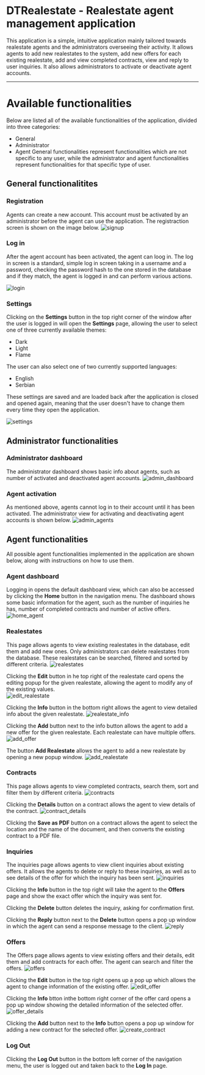 # DTRealestate - Realestate agent management application

This application is a simple, intuitive application mainly tailored towards realestate agents and the administrators overseeing their activity. It allows agents to add new realestates to the system, add new offers for each existing realestate, add and view completed contracts, view and reply to user inquiries. It also allows administrators to activate or deactivate agent accounts.

***
# Available functionalities

Below are listed all of the available functionalities of the application, divided into three categories:
- General
- Administrator
- Agent
General functionalities represent functionalities which are not specific to any user, while the administrator and agent functionalities represent functionalities for that specific type of user.

## General functionalitites

### Registration

Agents can create a new account. This account must be activated by an administrator before the agent can use the application. The registraction screen is shown on the image below.
![signup](https://github.com/user-attachments/assets/7cb3e510-4a34-46c0-a38c-e28da8567384)


### Log in

After the agent account has been activated, the agent can loog in. The log in screen is a standard, simple log in screen taking in a username and a password, checking the password hash to the one stored in the database and if they match, the agent is logged in and can perform various actions.

![login](https://github.com/user-attachments/assets/73293419-96d5-42ae-a8d6-581e4505f164)

### Settings

Clicking on the **Settings** button in the top right corner of the window after the user is logged in will open the **Settings** page, allowing the user to select one of three currently available themes:
- Dark
- Light
- Flame
  
The user can also select one of two currently supported languages:
- English
- Serbian

These settings are saved and are loaded back after the application is closed and opened again, meaning that the user doesn't have to change them every time they open the application.

![settings](https://github.com/user-attachments/assets/d1c2e93d-8d0e-4d8a-aa02-32cab9162667)

## Administrator functionalities

### Administrator dashboard

The administrator dashboard shows basic info about agents, such as number of activated and deactivated agent accounts.
![admin_dashboard](https://github.com/user-attachments/assets/a8d9e002-1463-42bf-9fbd-be336bca3be5)

### Agent activation

As mentioned above, agents cannot log in to their account until it has been activated. The administrator view for activating and deactivating agent accounts is shown below.
![admin_agents](https://github.com/user-attachments/assets/3adc4c47-34d6-4cc8-bd9b-494bc06a8648)

## Agent functionalities

All possible agent functionalities implemented in the application are shown below, along with instructions on how to use them.

### Agent dashboard

Logging in opens the default dashboard view, which can also be accessed by clicking the **Home** button in the navigation menu. The dashboard shows some basic information for the agent, such as the number of inquiries he has, number of completed contracts and number of active offers.
![home_agent](https://github.com/user-attachments/assets/6ba4acb3-a7d4-4035-9b79-39cce4881066)

### Realestates

This page allows agents to view existing realestates in the database, edit them and add new ones. Only administrators can delete realestates from the database. These realestates can be searched, filtered and sorted by different criteria.
![realestates](https://github.com/user-attachments/assets/b385eb89-e4de-47c5-afa7-04c2a79e7919)

Clicking the **Edit** button in he top right of the realestate card opens the editing popup for the given realestate, allowing the agent to modify any of the existing values.</br>
![edit_realestate](https://github.com/user-attachments/assets/f98af6ac-ee9f-4558-8913-a2621022e906)

Clicking the **Info** button in the bottom right allows the agent to view detailed info about the given realestate.
![realestate_info](https://github.com/user-attachments/assets/d0cce5ae-769d-4e00-a91d-d4018bc2fb74)

Clicking the **Add** button next to the info button allows the agent to add a new offer for the given realestate. Each realestate can have multiple offers.</br>
![add_offer](https://github.com/user-attachments/assets/57f6704d-2ff7-468f-bd5d-d18bff12e2af)

The button **Add Realestate** allows the agent to add a new realestate by opening a new popup window.
![add_realestate](https://github.com/user-attachments/assets/988f2b21-790f-4c09-8ffd-8f1b4086ee63)

### Contracts

This page allows agents to view completed contracts, search them, sort and filter them by different criteria.
![contracts](https://github.com/user-attachments/assets/d70483b4-0b28-4b6c-bcfc-19dad740423a)

Clicking the **Details** button on a contract allows the agent to view details of the contract.
![contract_details](https://github.com/user-attachments/assets/e4d03ecb-9c7a-480b-a938-6677b8256b27)

Clicking the **Save as PDF** button on a contract allows the agent to select the location and the name of the document, and then converts the existing contract to a PDF file.

### Inquiries

The inquiries page allows agents to view client inquiries about existing offers. It allows the agents to delete or reply to these inquiries, as well as to see details of the offer for which the inquiry has been sent.
![inquiries](https://github.com/user-attachments/assets/e5b65198-4ff1-4be7-8d98-5562d0cc55a0)

Clicking the **Info** button in the top right will take the agent to the **Offers** page and show the exact offer which the inquiry was sent for.

Clicking the **Delete** button deletes the inquiry, asking for confirmation first.

Clicking the **Reply** button next to the **Delete** button opens a pop up window in which the agent can send a response message to the client.
![reply](https://github.com/user-attachments/assets/503d011c-d234-48b6-94d6-3d162263ec92)

### Offers

The Offers page allows agents to view existing offers and their details, edit them and add contracts for each offer. The agent can search and filter the offers.
![offers](https://github.com/user-attachments/assets/24ddf00f-c605-419b-847b-9d0888f18468)

Clicking the **Edit** button in the top right opens up a pop up which allows the agent to change information of the existing offer.
![edit_offer](https://github.com/user-attachments/assets/25c979b7-618b-418b-9ad6-8d1a4aeb0091)

Clicking the **Info** btton inthe bottom right corner of the offer card opens a pop up window showing the detailed information of the selected offer.</br>
![offer_details](https://github.com/user-attachments/assets/3efce3cf-a238-4ce7-b113-82033ee6a92f)

Clicking the **Add** button next to the **Info** button opens a pop up window for adding a new contract for the selected offer.
![create_contract](https://github.com/user-attachments/assets/edd07166-0c18-4626-9be4-8b2693ac658d)

### Log Out

Clicking the **Log Out** button in the bottom left corner of the navigation menu, the user is logged out and taken back to the **Log In** page.
